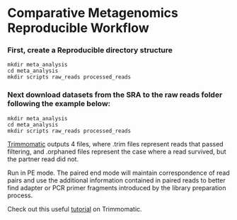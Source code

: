 # Comparative Metagenomics Reproducible Workflow

### First, create a Reproducible directory structure

```
mkdir meta_analysis
cd meta_analysis
mkdir scripts raw_reads processed_reads
```

### Next download datasets from the SRA to the raw reads folder following the example below:

```
mkdir meta_analysis
cd meta_analysis
mkdir scripts raw_reads processed_reads
```


[Trimmomatic](https://github.com/usadellab/Trimmomatic) outputs 4 files, where .trim files represent reads that passed filtering, and .orphaned files represent the case where a read survived, but the partner read did not.

Run in PE mode.
The paired end mode will maintain correspondence of read pairs and use the additional information contained in paired reads to better find adapter or PCR primer fragments introduced by the library preparation process.

Check out this useful [tutorial](https://datacarpentry.org/wrangling-genomics/03-trimming/) on Trimmomatic.
